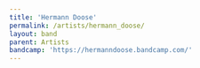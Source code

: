 ```yaml
---
title: 'Hermann Doose'
permalink: /artists/hermann_doose/
layout: band
parent: Artists
bandcamp: 'https://hermanndoose.bandcamp.com/'
---
```

